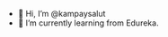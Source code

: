 - 👋 Hi, I’m @kampaysalut
- 🌱 I’m currently learning from Edureka.

<!---
Just learning and using for the assignments.
--->
